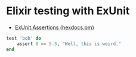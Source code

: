 # Elixir testing with ExUnit

* [ExUnit.Assertions (hexdocs.pm)](https://hexdocs.pm/ex_unit/ExUnit.Assertions.html)

```ex
test 'bob' do
    assert 0 == 5.5, "Well, this is weird."
end
```